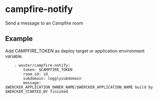 campfire-notify
===========================

Send a message to an Campfire room


Example
--------

Add CAMPFIRE_TOKEN as deploy target or application environment variable.

```
    - wouter/campfire-notify:
        token: $CAMPFIRE_TOKEN
        room_id: id
        subdomain: logglysubdomain
        message: $WERCKER_APPLICATION_OWNER_NAME/$WERCKER_APPLICATION_NAME build by $WERCKER_STARTED_BY finished
```